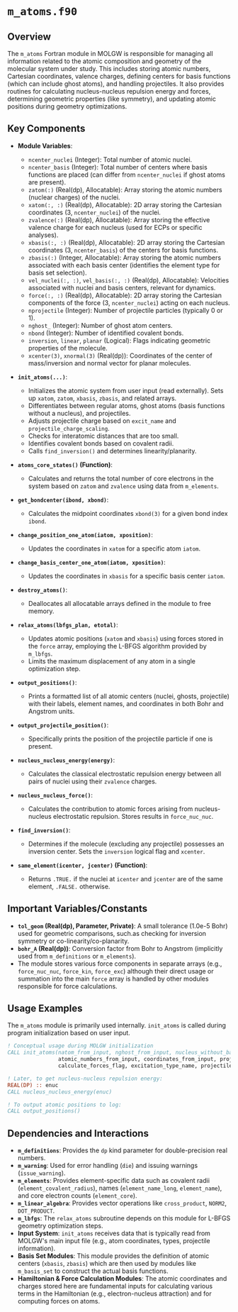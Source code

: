 # `m_atoms.f90`

## Overview

The `m_atoms` Fortran module in MOLGW is responsible for managing all information related to the atomic composition and geometry of the molecular system under study. This includes storing atomic numbers, Cartesian coordinates, valence charges, defining centers for basis functions (which can include ghost atoms), and handling projectiles. It also provides routines for calculating nucleus-nucleus repulsion energy and forces, determining geometric properties (like symmetry), and updating atomic positions during geometry optimizations.

## Key Components

*   **Module Variables**:
    *   `ncenter_nuclei` (Integer): Total number of atomic nuclei.
    *   `ncenter_basis` (Integer): Total number of centers where basis functions are placed (can differ from `ncenter_nuclei` if ghost atoms are present).
    *   `zatom(:)` (Real(dp), Allocatable): Array storing the atomic numbers (nuclear charges) of the nuclei.
    *   `xatom(:, :)` (Real(dp), Allocatable): 2D array storing the Cartesian coordinates (3, `ncenter_nuclei`) of the nuclei.
    *   `zvalence(:)` (Real(dp), Allocatable): Array storing the effective valence charge for each nucleus (used for ECPs or specific analyses).
    *   `xbasis(:, :)` (Real(dp), Allocatable): 2D array storing the Cartesian coordinates (3, `ncenter_basis`) of the centers for basis functions.
    *   `zbasis(:)` (Integer, Allocatable): Array storing the atomic numbers associated with each basis center (identifies the element type for basis set selection).
    *   `vel_nuclei(:, :)`, `vel_basis(:, :)` (Real(dp), Allocatable): Velocities associated with nuclei and basis centers, relevant for dynamics.
    *   `force(:, :)` (Real(dp), Allocatable): 2D array storing the Cartesian components of the force (3, `ncenter_nuclei`) acting on each nucleus.
    *   `nprojectile` (Integer): Number of projectile particles (typically 0 or 1).
    *   `nghost_` (Integer): Number of ghost atom centers.
    *   `nbond` (Integer): Number of identified covalent bonds.
    *   `inversion`, `linear`, `planar` (Logical): Flags indicating geometric properties of the molecule.
    *   `xcenter(3)`, `xnormal(3)` (Real(dp)): Coordinates of the center of mass/inversion and normal vector for planar molecules.

*   **`init_atoms(...)`**:
    *   Initializes the atomic system from user input (read externally). Sets up `xatom`, `zatom`, `xbasis`, `zbasis`, and related arrays.
    *   Differentiates between regular atoms, ghost atoms (basis functions without a nucleus), and projectiles.
    *   Adjusts projectile charge based on `excit_name` and `projectile_charge_scaling`.
    *   Checks for interatomic distances that are too small.
    *   Identifies covalent bonds based on covalent radii.
    *   Calls `find_inversion()` and determines linearity/planarity.

*   **`atoms_core_states()` (Function)**:
    *   Calculates and returns the total number of core electrons in the system based on `zatom` and `zvalence` using data from `m_elements`.

*   **`get_bondcenter(ibond, xbond)`**:
    *   Calculates the midpoint coordinates `xbond(3)` for a given bond index `ibond`.

*   **`change_position_one_atom(iatom, xposition)`**:
    *   Updates the coordinates in `xatom` for a specific atom `iatom`.

*   **`change_basis_center_one_atom(iatom, xposition)`**:
    *   Updates the coordinates in `xbasis` for a specific basis center `iatom`.

*   **`destroy_atoms()`**:
    *   Deallocates all allocatable arrays defined in the module to free memory.

*   **`relax_atoms(lbfgs_plan, etotal)`**:
    *   Updates atomic positions (`xatom` and `xbasis`) using forces stored in the `force` array, employing the L-BFGS algorithm provided by `m_lbfgs`.
    *   Limits the maximum displacement of any atom in a single optimization step.

*   **`output_positions()`**:
    *   Prints a formatted list of all atomic centers (nuclei, ghosts, projectile) with their labels, element names, and coordinates in both Bohr and Angstrom units.

*   **`output_projectile_position()`**:
    *   Specifically prints the position of the projectile particle if one is present.

*   **`nucleus_nucleus_energy(energy)`**:
    *   Calculates the classical electrostatic repulsion energy between all pairs of nuclei using their `zvalence` charges.

*   **`nucleus_nucleus_force()`**:
    *   Calculates the contribution to atomic forces arising from nucleus-nucleus electrostatic repulsion. Stores results in `force_nuc_nuc`.

*   **`find_inversion()`**:
    *   Determines if the molecule (excluding any projectile) possesses an inversion center. Sets the `inversion` logical flag and `xcenter`.

*   **`same_element(icenter, jcenter)` (Function)**:
    *   Returns `.TRUE.` if the nuclei at `icenter` and `jcenter` are of the same element, `.FALSE.` otherwise.

## Important Variables/Constants

*   **`tol_geom` (Real(dp), Parameter, Private)**: A small tolerance (1.0e-5 Bohr) used for geometric comparisons, such.as checking for inversion symmetry or co-linearity/co-planarity.
*   **`bohr_A` (Real(dp))**: Conversion factor from Bohr to Angstrom (implicitly used from `m_definitions` or `m_elements`).
*   The module stores various force components in separate arrays (e.g., `force_nuc_nuc`, `force_kin`, `force_exc`) although their direct usage or summation into the main `force` array is handled by other modules responsible for force calculations.

## Usage Examples

The `m_atoms` module is primarily used internally. `init_atoms` is called during program initialization based on user input.
```fortran
! Conceptual usage during MOLGW initialization
CALL init_atoms(natom_from_input, nghost_from_input, nucleus_without_basis_flags, &
                atomic_numbers_from_input, coordinates_from_input, projectile_velocity, &
                calculate_forces_flag, excitation_type_name, projectile_scaling_factor)

! Later, to get nucleus-nucleus repulsion energy:
REAL(DP) :: enuc
CALL nucleus_nucleus_energy(enuc)

! To output atomic positions to log:
CALL output_positions()
```

## Dependencies and Interactions

*   **`m_definitions`**: Provides the `dp` kind parameter for double-precision real numbers.
*   **`m_warning`**: Used for error handling (`die`) and issuing warnings (`issue_warning`).
*   **`m_elements`**: Provides element-specific data such as covalent radii (`element_covalent_radius`), names (`element_name_long`, `element_name`), and core electron counts (`element_core`).
*   **`m_linear_algebra`**: Provides vector operations like `cross_product`, `NORM2`, `DOT_PRODUCT`.
*   **`m_lbfgs`**: The `relax_atoms` subroutine depends on this module for L-BFGS geometry optimization steps.
*   **Input System**: `init_atoms` receives data that is typically read from MOLGW's main input file (e.g., atom coordinates, types, projectile information).
*   **Basis Set Modules**: This module provides the definition of atomic centers (`xbasis`, `zbasis`) which are then used by modules like `m_basis_set` to construct the actual basis functions.
*   **Hamiltonian & Force Calculation Modules**: The atomic coordinates and charges stored here are fundamental inputs for calculating various terms in the Hamiltonian (e.g., electron-nucleus attraction) and for computing forces on atoms.
```
